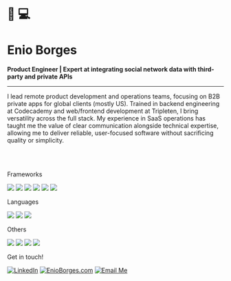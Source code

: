 # 👋 💻
# Enio Borges

**Product Engineer | Expert at integrating social network data with third-party and private APIs**
___

I lead remote product development and operations teams, focusing on B2B private apps for global clients (mostly US). Trained in backend engineering at Codecademy and web/frontend development at Tripleten, I bring versatility across the full stack. My experience in SaaS operations has taught me the value of clear communication alongside technical expertise, allowing me to deliver reliable, user-focused software without sacrificing quality or simplicity.

<br>
<br>
<!--- Badges created with https://shields.io/badges  --->

Frameworks


[![](https://img.shields.io/badge/Flask-%23000?style=for-the-badge&logo=flask&logoColor=white)](https://flask.palletsprojects.com/)
[![](https://img.shields.io/badge/Django-%23092E20?style=for-the-badge&logo=django&logoColor=white)](https://www.djangoproject.com/)
[![](https://img.shields.io/badge/React-%2361DAFB?style=for-the-badge&logo=react&logoColor=white)](https://react.dev/)
[![](https://img.shields.io/badge/Node.js-%23339933?style=for-the-badge&logo=node.js&logoColor=white)](https://nodejs.org/)
[![](https://img.shields.io/badge/ExpressJS-%23404d59?style=for-the-badge&logo=express&logoColor=white)](https://expressjs.com/)
[![](https://img.shields.io/badge/AxiosJS-%235A29E4?style=for-the-badge&logo=axios&logoColor=white)](https://axios-http.com/)

Languages

[![](https://img.shields.io/badge/JavaScript-%23F7DF1E?style=for-the-badge&logo=javascript&logoColor=black)](https://developer.mozilla.org/en-US/docs/Web/JavaScript)
[![](https://img.shields.io/badge/TypeScript-%233178C6?style=for-the-badge&logo=typescript&logoColor=white)](https://www.typescriptlang.org/)
[![](https://img.shields.io/badge/Python-%233776AB?style=for-the-badge&logo=python&logoColor=white)](https://www.python.org/)

Others

[![](https://img.shields.io/badge/Git-%23F05032?style=for-the-badge&logo=git&logoColor=white)](https://git-scm.com/)
[![](https://img.shields.io/badge/Bash-%234EAA25?style=for-the-badge&logo=gnu-bash&logoColor=white)](https://www.gnu.org/software/bash/)
[![](https://img.shields.io/badge/HTML-%23E34F26?style=for-the-badge&logo=html5&logoColor=white)](https://developer.mozilla.org/en-US/docs/Web/HTML)
[![](https://img.shields.io/badge/CSS-%231572B6?style=for-the-badge&logo=css3&logoColor=white)](https://developer.mozilla.org/en-US/docs/Web/CSS)


Get in touch!

[![LinkedIn](https://img.shields.io/badge/LinkedIn-%230077B5?style=for-the-badge&logo=linkedin&logoColor=white)](https://www.linkedin.com/in/enioborges/)
[![EnioBorges.com](https://img.shields.io/badge/EnioBorges.com-%23FFA500?style=for-the-badge&logo=googlechrome&logoColor=white)](https://www.enioborges.com)
[![Email Me](https://img.shields.io/badge/Email%20Me-%23DB4437?style=for-the-badge&logo=gmail&logoColor=white)](mailto:enio@enioborges.com)






